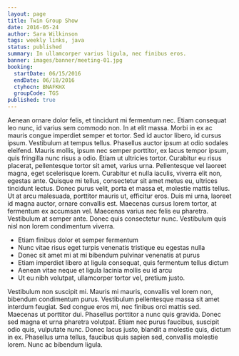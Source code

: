 ```yaml
---
layout: page
title: Twin Group Show
date: 2016-05-24
author: Sara Wilkinson
tags: weekly links, java
status: published
summary: In ullamcorper varius ligula, nec finibus eros.
banner: images/banner/meeting-01.jpg
booking:
  startDate: 06/15/2016
  endDate: 06/18/2016
  ctyhocn: BNAFKHX
  groupCode: TGS
published: true
---
```

Aenean ornare dolor felis, et tincidunt mi fermentum nec. Etiam consequat leo nunc, id varius sem commodo non. In at elit massa. Morbi in ex ac mauris congue imperdiet semper et tortor. Sed id auctor libero, id cursus ipsum. Vestibulum at tempus tellus. Phasellus auctor ipsum at odio sodales eleifend. Mauris mollis, ipsum nec semper porttitor, ex lacus tempor ipsum, quis fringilla nunc risus a odio. Etiam ut ultricies tortor. Curabitur eu risus placerat, pellentesque tortor sit amet, varius urna. Pellentesque vel laoreet magna, eget scelerisque lorem.
Curabitur et nulla iaculis, viverra elit non, egestas ante. Quisque mi tellus, consectetur sit amet metus eu, ultrices tincidunt lectus. Donec purus velit, porta et massa et, molestie mattis tellus. Ut at arcu malesuada, porttitor mauris ut, efficitur eros. Duis mi urna, laoreet id magna auctor, ornare convallis est. Maecenas cursus lorem tortor, at fermentum ex accumsan vel. Maecenas varius nec felis eu pharetra. Vestibulum at semper ante. Donec quis consectetur nunc. Vestibulum quis nisl non lorem condimentum viverra.

* Etiam finibus dolor et semper fermentum
* Nunc vitae risus eget turpis venenatis tristique eu egestas nulla
* Donec sit amet mi at mi bibendum pulvinar venenatis at purus
* Etiam imperdiet libero at ligula consequat, quis fermentum tellus dictum
* Aenean vitae neque et ligula lacinia mollis eu id arcu
* Ut eu nibh volutpat, ullamcorper tortor vel, pretium justo.

Vestibulum non suscipit mi. Mauris mi mauris, convallis vel lorem non, bibendum condimentum purus. Vestibulum pellentesque massa sit amet interdum feugiat. Sed congue eros mi, nec finibus orci mattis sed. Maecenas ut porttitor dui. Phasellus porttitor a nunc quis gravida. Donec sed magna et urna pharetra volutpat. Etiam nec purus faucibus, suscipit odio quis, vulputate nunc. Donec lacus justo, blandit a molestie quis, dictum in ex. Phasellus urna tellus, faucibus quis sapien sed, convallis molestie lorem. Nunc ac bibendum ligula.
